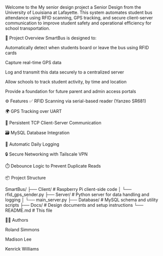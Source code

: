 Welcome to the My senior design project a Senior Design from the University of Louisiana at Lafayette. This system automates student bus attendance using RFID scanning, GPS tracking, and secure client-server communication to improve student safety and operational efficiency for school transportation.



📌 Project Overview
SmartBus is designed to:

Automatically detect when students board or leave the bus using RFID cards

Capture real-time GPS data

Log and transmit this data securely to a centralized server

Allow schools to track student activity, by time and location

Provide a foundation for future parent and admin access portals

⚙️ Features
✅ RFID Scanning via serial-based reader (Yanzeo SR681)

🌍 GPS Tracking over UART

🔗 Persistent TCP Client-Server Communication

🗃️ MySQL Database Integration

📁 Automatic Daily Logging

🔒 Secure Networking with Tailscale VPN

⏱️ Debounce Logic to Prevent Duplicate Reads


📦 Project Structure

SmartBus/
├── Client/                # Raspberry Pi client-side code
│   └── rfid_gps_sender.py
├── Server/                # Python server for data handling and logging
│   └── main_server.py
├── Database/              # MySQL schema and utility scripts
├── Docs/                  # Design documents and setup instructions
└── README.md              # This file


👨‍💻 Authors

Roland Simmons

Madison Lee

Kenrick Williams
